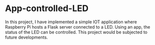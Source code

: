 # App-controlled-LED
In this project, I have implemented a simple IOT application where Raspberry Pi hosts a Flask server connected to a LED.
Using an app, the status of the LED can be controlled.
This project would be subjected to future developments.
